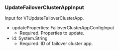 ### UpdateFailoverClusterAppInput
Input for V1UpdateFailoverClusterApp.

- updateProperties: FailoverClusterAppConfigInput
  - Required. Properties to update.
- id: System.String
  - Required. ID of failover cluster app.

